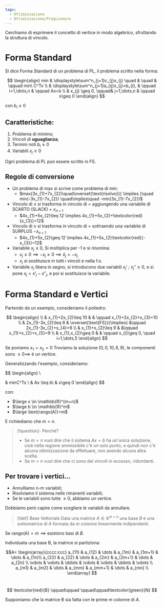 ```yaml
---
tags:
  - Ottimizzazione
  - Ottimizzazione/ProgLineare
---
```

Cerchiamo di esprimere il concetto di vertice in modo algebrico, sfruttando la struttura di vincolo.

# Forma Standard

Si dice Forma Standard di un problema di PL, il problema scritto nella forma:

$$
\begin{align}
 min  & \displaystyle\sum^n_{j=1}c_{j}x_{j} \quad & \quad & \qquad min\  C^Tx \\
 & \displaystyle\sum^n_{j=1}a_{ij}x_{j}=b_{i}, & \qquad i=1,\dots,n & \qquad Ax=b \\
 & x_{j} \geq 0, \qquad& j=1,\dots,n & \qquad x\geq 0
\end{align}
$$

con $b_{i}\geq 0$

## Caratteristiche:

1. Problema di minimo;
2. Vincoli di **uguaglianza**;
3. Termini noti $b_{i}\geq 0$
4. Variabili $x_{j}\geq 0$

Ogni problema di PL può essere scritto in FS.

## Regole di conversione

- Un problema di max si scrive come problema di min:
	- $max(3x_{1}+7x_{2})\quad\overset{\text{risolvo}}{ \implies }\quad min(-3x_{1}-7x_{2}) \quad\implies\quad -min(3x_{1}-7x_{2})$
- Vincolo di $\leq$ si trasforma in vincolo di $=$ aggiungendo una variabile di SCARTO (SLACK) $+\ x_{n+1}$
	- $4x_{1}+5x_{2}\leq 12 \implies 4x_{1}+5x_{2}+\textcolor{red}{x_{3}}=12$
- Vincolo di $\geq$ si trasforma in vincolo di $=$ sottraendo una variabile di SURPLUS $-x_{n+1}$
	- $4x_{1}+5x_{2}\geq 12 \implies 4x_{1}+5x_{2}\textcolor{red}{-x_{3}}=12$
- Variabile $x_{j}\leq 0$, Si moltiplica per -1 e si rinomina:
	- $x_{j}\leq 0 \implies -x_{j}\geq 0 \implies \hat{x}_{j}=-x_{j}$
	- $x_{j}$ si sostituisce in tutti i vincoli e nella f.o.
- Variabile $x_{j}$ libera in segno, si introducono due variabili $x_{j}'\ ;\ x_{j}''\geq 0$, e si pone $x_{j}=x'_{j}-x''_{j}$, e poi si sostituisce la variabile.

# Forma Standard e Vertici

Partendo da un esempio, consideriamo il poliedro:

$$
\begin{align} \\
 & x_{1}+2x_{2}\leq 10  &  & \qquad x_{1}+2x_{2}+x_{3}=10 \\
 & 2x_{1}-3x_{2}\leq 6  & \overset{\text{FS}}{\implies} &\qquad 2x_{1}-3x_{2}+x_{4}=6   \\
 & x_{1}+x_{2}\leq 9  &  &\qquad x_{1}+x_{2}+x_{5}=9 \\
 & x_{1},x_{2}\geq 0 &  & \qquad x_{i}\geq 0, \quad i=1,\dots,5
\end{align}
$$

Se poniamo $x_{1}=x_{2}=0$ Troviamo la soluzione $(0,0,10,6,9)$, le componenti sono $\geq 0\implies$ è un vertice.

Generalizzando l'esempio, consideriamo: 


$$
\begin{align} \\

& minC^Tx  \\
& Ax \leq b\\
& x\geq 0
\end{align}
$$

con:
- $\large x \in \mathbb{R}^{m+n}$
- $\large b \in \mathbb{R}^m$
- $\large \text{rango(A)}=m$

E richiediamo che $m<n$.


> [!question]- Perché?
> - Se $m=n$ vuol dire che il sistema $Ax=b$ ha un'unica soluzione, cioè nella regione ammissibile c'è un solo punto, e quindi non c'è alcuna ottimizzazione da effettuare, non avendo alcuna altra scelta.
> - Se $m>n$ vuol dire che ci sono dei vincoli in eccesso, ridondanti.


## Per trovare i vertici...

- Annulliamo n-m variabili;
- Risolviamo il sistema nelle rimanenti variabili;
- Se le variabili sono tutte $\geq 0$, abbiamo un vertice.

Dobbiamo però capire come scegliere le variabili da annullare.


> [!def] Base Vettoriale
> Data una matrice $A \in \mathbb{R}^{m+n}$ una base $B$ è una sottomatrice di $A$ formata da $m$ colonne linearmente indipendenti.

Se $\text{rango(A)}=m \implies \text{esistono basi di\ } B$.

Individuata una base B, la matrice si partiziona:

$$A=
\begin{array}{cccc:ccc}
a_{11} & a_{12} & \dots & a_{1m} & a_{1m+1} & \dots & a_{1n}\\ 
a_{22} & a_{22} & \dots & a_{2m} & a_{2m+1} & \dots & a_{2n} \\
\vdots & \vdots & \ddots & \vdots & \vdots & \ddots & \vdots \\
a_{m1} & a_{m2}  & \dots  & a_{mm} &  a_{mm+1} & \dots & a_{mn} \\
\end{array}
$$ 


$$
\textcolor{red}{B} \qquad\qquad \qquad\qquad\textcolor{green}{N}
$$

Supponiamo che la matrice B sia fatta con le prime $m$ colonne di $A$. 


